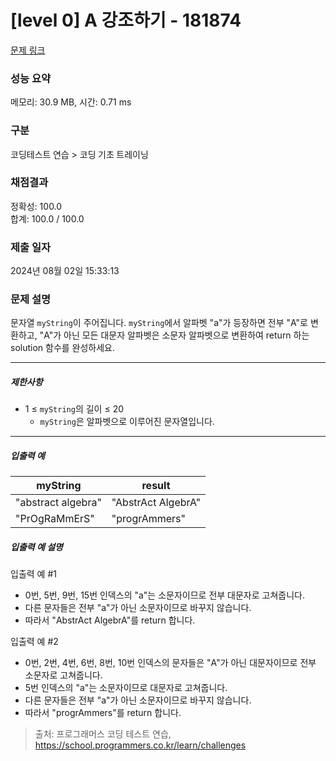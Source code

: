# [level 0] A 강조하기 - 181874 

[문제 링크](https://school.programmers.co.kr/learn/courses/30/lessons/181874) 

### 성능 요약

메모리: 30.9 MB, 시간: 0.71 ms

### 구분

코딩테스트 연습 > 코딩 기초 트레이닝

### 채점결과

정확성: 100.0<br/>합계: 100.0 / 100.0

### 제출 일자

2024년 08월 02일 15:33:13

### 문제 설명

<p>문자열 <code>myString</code>이 주어집니다. <code>myString</code>에서 알파벳 "a"가 등장하면 전부 "A"로 변환하고, "A"가 아닌 모든 대문자 알파벳은 소문자 알파벳으로 변환하여 return 하는 solution 함수를 완성하세요.</p>

<hr>

<h5>제한사항</h5>

<ul>
<li>1 ≤ <code>myString</code>의 길이 ≤ 20

<ul>
<li><code>myString</code>은 알파벳으로 이루어진 문자열입니다.</li>
</ul></li>
</ul>

<hr>

<h5>입출력 예</h5>
<table class="table">
        <thead><tr>
<th>myString</th>
<th>result</th>
</tr>
</thead>
        <tbody><tr>
<td>"abstract algebra"</td>
<td>"AbstrAct AlgebrA"</td>
</tr>
<tr>
<td>"PrOgRaMmErS"</td>
<td>"progrAmmers"</td>
</tr>
</tbody>
      </table>
<h5>입출력 예 설명</h5>

<p>입출력 예 #1</p>

<ul>
<li>0번, 5번, 9번, 15번 인덱스의 "a"는 소문자이므로 전부 대문자로 고쳐줍니다.</li>
<li>다른 문자들은 전부 "a"가 아닌 소문자이므로 바꾸지 않습니다.</li>
<li>따라서 "AbstrAct AlgebrA"를 return 합니다.</li>
</ul>

<p>입출력 예 #2</p>

<ul>
<li>0번, 2번, 4번, 6번, 8번, 10번 인덱스의 문자들은 "A"가 아닌 대문자이므로 전부 소문자로 고쳐줍니다.</li>
<li>5번 인덱스의 "a"는 소문자이므로 대문자로 고쳐줍니다.</li>
<li>다른 문자들은 전부 "a"가 아닌 소문자이므로 바꾸지 않습니다.</li>
<li>따라서 "progrAmmers"를 return 합니다.</li>
</ul>


> 출처: 프로그래머스 코딩 테스트 연습, https://school.programmers.co.kr/learn/challenges